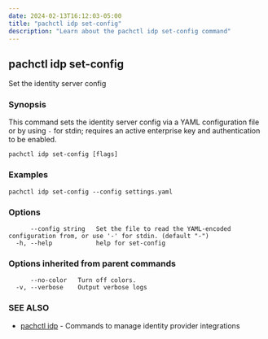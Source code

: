 ```yaml
---
date: 2024-02-13T16:12:03-05:00
title: "pachctl idp set-config"
description: "Learn about the pachctl idp set-config command"
---
```


## pachctl idp set-config

Set the identity server config

### Synopsis

This command sets the identity server config via a YAML configuration file or by using `-` for stdin; requires an active enterprise key and authentication to be enabled.

```
pachctl idp set-config [flags]
```

### Examples

```
pachctl idp set-config --config settings.yaml
```

### Options

```
      --config string   Set the file to read the YAML-encoded configuration from, or use '-' for stdin. (default "-")
  -h, --help            help for set-config
```

### Options inherited from parent commands

```
      --no-color   Turn off colors.
  -v, --verbose    Output verbose logs
```

### SEE ALSO

* [pachctl idp](../pachctl_idp)	 - Commands to manage identity provider integrations


